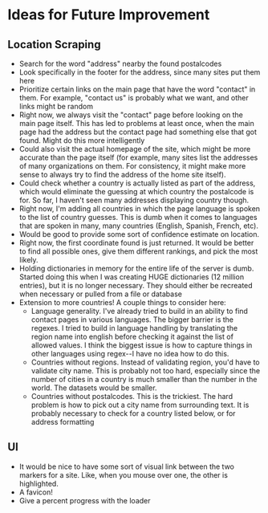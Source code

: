 # Ideas for Future Improvement

## Location Scraping
* Search for the word "address" nearby the found postalcodes
* Look specifically in the footer for the address, since many sites put them here
* Prioritize certain links on the main page that have the word "contact" in them. For example, "contact us" is probably what we want, and other links might be random
* Right now, we always visit the "contact" page before looking on the main page itself. This has led to problems at least once, when the main page had the address but the contact page had something else that got found. Might do this more intelligently
* Could also visit the actual homepage of the site, which might be more accurate than the page itself (for example, many sites list the addresses of many organizations on them. For consistency, it might make more sense to always try to find the address of the home site itself).
* Could check whether a country is actually listed as part of the address, which would eliminate the guessing at which country the postalcode is for. So far, I haven't seen many addresses displaying country though.
* Right now, I'm adding all countries in which the page language is spoken to the list of country guesses. This is dumb when it comes to languages that are spoken in many, many countries (English, Spanish, French, etc).
* Would be good to provide some sort of confidence estimate on location.
* Right now, the first coordinate found is just returned. It would be better to find all possible ones, give them different rankings, and pick the most likely.
* Holding dictionaries in memory for the entire life of the server is dumb. Started doing this when I was creating HUGE dictionaries (12 million entries), but it is no longer necessary. They should either be recreated when necessary or pulled from a file or database
* Extension to more countries! A couple things to consider here:
  - Language generality. I've already tried to build in an ability to find contact pages in various languages. The bigger barrier is the regexes. I tried to build in language handling by translating the region name into english before checking it against the list of allowed values. I think the biggest issue is how to capture things in other languages using regex--I have no idea how to do this.
  - Countries without regions. Instead of validating region, you'd have to validate city name. This is probably not too hard, especially since the number of cities in a country is much smaller than the number in the world. The datasets would be smaller.
  - Countries without postalcodes. This is the trickiest. The hard problem is how to pick out a city name from surrounding text. It is probably necessary to check for a country listed below, or for address formatting

## UI
* It would be nice to have some sort of visual link between the two markers for a site. Like, when you mouse over one, the other is highlighted.
* A favicon!
* Give a percent progress with the loader
